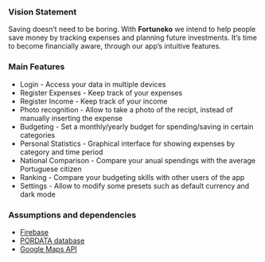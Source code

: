 ### Vision Statement

 Saving doesn’t need to be boring. With **Fortuneko** we intend to help people save money by tracking expenses and planning future investments. It’s time to become financially aware, through our app’s intuitive features.

 ### Main Features

  - Login - Access your data in multiple devices
  - Register Expenses - Keep track of your expenses
  - Register Income - Keep track of your income
  - Photo recognition - Allow to take a photo of the recipt, instead of manually inserting the expense
  - Budgeting - Set a monthly/yearly budget for spending/saving in certain categories
  - Personal Statistics - Graphical interface for showing expenses by category and time period
  - National Comparison - Compare your anual spendings with the average Portuguese citizen
  - Ranking - Compare your budgeting skills with other users of the app
  - Settings - Allow to modify some presets such as default currency and dark mode

 ### Assumptions and dependencies
 
  - [Firebase](https://firebase.google.com)
  - [PORDATA database](https://www.pordata.pt/db/portugal/ambiente+de+consulta/tabela)
  - [Google Maps API](https://developers.google.com/maps)
